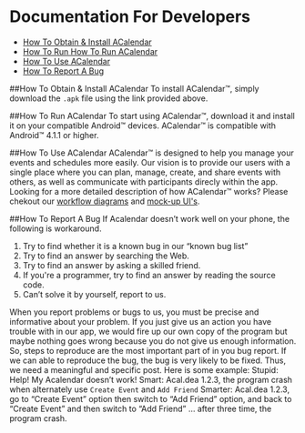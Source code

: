 # Documentation For Developers

* [How To Obtain & Install ACalendar](#how-to-obtain-&-install-acalendar)
* [How To Run How To Run ACalendar](#how-to-run-acalendar)
* [How To Use ACalendar](#how-to-use-acalenar)
* [How To Report A Bug](#how-to-report-a-bug)

##How To Obtain & Install ACalendar
To install ACalendar™, simply download the `.apk` file using the link provided above.

##How To Run ACalendar
To start using ACalendar™, download it and install it on your compatible Android™ devices. ACalendar™ is compatible with Android™ 4.1.1 or higher.

##How To Use ACalendar
ACalendar™ is designed to help you manage your events and schedules more easily. Our vision is to provide our users with a single place where you can plan, manage, create, and share events with others, as well as communicate with participants direcly within the app.
Looking for a more detailed description of how ACalendar™ works? Please chekout our [workflow diagrams](https://github.com/CSE403DEATHEATERS/cse403-16au-ACal/blob/gh-pages/ACal_Documents/ACal_UIDiagrams.pdf) and [mock-up UI's](https://github.com/CSE403DEATHEATERS/cse403-16au-ACal/blob/gh-pages/ACal_Documents/ACal_UIDiagrams.pdf).


##How To Report A Bug
If Acalendar doesn’t work well on your phone, the following is workaround.

1.  Try to find whether it is a known bug in our “known bug list”
2.  Try to find an answer by searching the Web.
3.  Try to find an answer by asking a skilled friend.
4.  If you're a programmer, try to find an answer by reading the source code.
5.  Can’t solve it by yourself, report to us.

When you report problems or bugs to us, you must be precise and informative about your problem. If you just give us an action you have trouble with in our app, we would fire up our own copy of the program but maybe nothing goes wrong because you do not give us enough information. So, steps to reproduce are the most important part of in you bug report. If we can able to reproduce the bug, the bug is very likely to be fixed. Thus, we need a meaningful and specific post. Here is some example:
Stupid: Help! My Acalendar doesn’t work!
Smart: Acal.dea 1.2.3, the program crash when alternately use ```Create Event``` and ```Add Friend```
Smarter: Acal.dea 1.2.3, go to “Create Event” option then switch to “Add Friend” option, and back to “Create Event” and then switch to “Add Friend” … after three time, the program crash.

